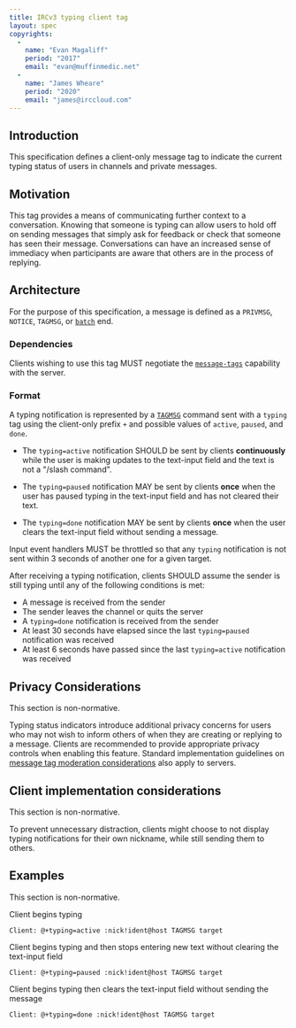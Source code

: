 ```yaml
---
title: IRCv3 typing client tag
layout: spec
copyrights:
  -
    name: "Evan Magaliff"
    period: "2017"
    email: "evan@muffinmedic.net"
  -
    name: "James Wheare"
    period: "2020"
    email: "james@irccloud.com"
---
```

## Introduction

This specification defines a client-only message tag to indicate the current typing status of users in channels and private messages.

## Motivation

This tag provides a means of communicating further context to a conversation. Knowing that someone is typing can allow users to hold off on sending messages that simply ask for feedback or check that someone has seen their message. Conversations can have an increased sense of immediacy when participants are aware that others are in the process of replying.

## Architecture

For the purpose of this specification, a message is defined as a `PRIVMSG`, `NOTICE`, `TAGMSG`, or [`batch`][batch] end.

### Dependencies

Clients wishing to use this tag MUST negotiate the [`message-tags`](../extensions/message-tags.html) capability with the server.

### Format

A typing notification is represented by a [`TAGMSG`][tags] command sent with a `typing` tag using the client-only prefix `+` and possible values of `active`, `paused`, and `done`.

* The `typing=active` notification SHOULD be sent by clients **continuously** while the user is making updates to the text-input field and the text is not a "/slash command".

* The `typing=paused` notification MAY be sent by clients **once** when the user has paused typing in the text-input field and has not cleared their text.

* The `typing=done` notification MAY be sent by clients **once** when the user clears the text-input field without sending a message.

Input event handlers MUST be throttled so that any `typing` notification is not sent within 3 seconds of another one for a given target.

After receiving a typing notification, clients SHOULD assume the sender is still typing until any of the following conditions is met:

* A message is received from the sender
* The sender leaves the channel or quits the server
* A `typing=done` notification is received from the sender
* At least 30 seconds have elapsed since the last `typing=paused` notification was received
* At least 6 seconds have passed since the last `typing=active` notification was received

## Privacy Considerations

This section is non-normative.

Typing status indicators introduce additional privacy concerns for users who may not wish to inform others of when they are creating or replying to a message. Clients are recommended to provide appropriate privacy controls when enabling this feature. Standard implementation guidelines on [message tag moderation considerations][tags] also apply to servers.

## Client implementation considerations

This section is non-normative.

To prevent unnecessary distraction, clients might choose to not display typing notifications for their own nickname, while still sending them to others.

## Examples

This section is non-normative.

Client begins typing

    Client: @+typing=active :nick!ident@host TAGMSG target

Client begins typing and then stops entering new text without clearing the text-input field

    Client: @+typing=paused :nick!ident@host TAGMSG target

Client begins typing then clears the text-input field without sending the message

    Client: @+typing=done :nick!ident@host TAGMSG target

[batch]: ../extensions/batch-3.2.html
[tags]: ../extensions/message-tags.html